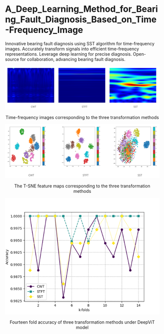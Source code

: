 # A_Deep_Learning_Method_for_Bearing_Fault_Diagnosis_Based_on_Time-Frequency_Image
Innovative bearing fault diagnosis using SST algorithm for time-frequency images. Accurately transform signals into efficient time-frequency representations. Leverage deep learning for precise diagnosis. Open-source for collaboration, advancing bearing fault diagnosis.


<div style="flex:1; text-align:center;">
    <img src="readme_pic/3methods.png" alt="图片1描述" width="900">
    <p>Time-frequency images corresponding to the three transformation methods</p>
</div>

<div style="flex:1; text-align:center;">
    <img src="readme_pic/3tsne.png" alt="图片1描述" width="900">
    <p>The T-SNE feature maps corresponding to the three transformation methods</p>
</div>

<div style="flex:1; text-align:center;">
    <img src="readme_pic/三个信号处理方法在CA_CNN_2的对比.png" alt="图片1描述" width="900">
    <p>Fourteen fold accuracy of three transformation methods under DeepViT model</p>
</div>

